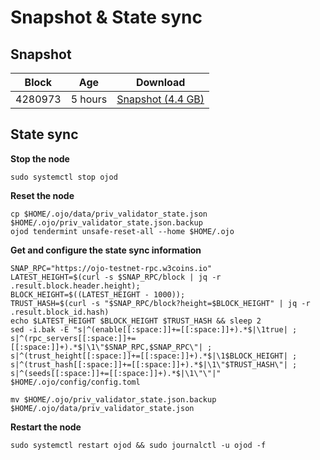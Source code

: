 # Snapshot & State sync

## Snapshot

| Block   | Age     | Download                                                                                                                 |
| ------- | ------- | ------------------------------------------------------------------------------------------------------------------------ |
|   4280973   |  5 hours | [Snapshot (4.4 GB)](https://s3.eu-central-1.amazonaws.com/w3coins.io/snapshots/ojo-testnet/ojo_snapsot_latest.tar.lz4)  |

## State sync

**Stop the node**

```
sudo systemctl stop ojod
```

**Reset the node**

```
cp $HOME/.ojo/data/priv_validator_state.json $HOME/.ojo/priv_validator_state.json.backup
ojod tendermint unsafe-reset-all --home $HOME/.ojo
```

**Get and configure the state sync information**

```
SNAP_RPC="https://ojo-testnet-rpc.w3coins.io"
LATEST_HEIGHT=$(curl -s $SNAP_RPC/block | jq -r .result.block.header.height);
BLOCK_HEIGHT=$((LATEST_HEIGHT - 1000));
TRUST_HASH=$(curl -s "$SNAP_RPC/block?height=$BLOCK_HEIGHT" | jq -r .result.block_id.hash) 
echo $LATEST_HEIGHT $BLOCK_HEIGHT $TRUST_HASH && sleep 2
sed -i.bak -E "s|^(enable[[:space:]]+=[[:space:]]+).*$|\1true| ;
s|^(rpc_servers[[:space:]]+=[[:space:]]+).*$|\1\"$SNAP_RPC,$SNAP_RPC\"| ;
s|^(trust_height[[:space:]]+=[[:space:]]+).*$|\1$BLOCK_HEIGHT| ;
s|^(trust_hash[[:space:]]+=[[:space:]]+).*$|\1\"$TRUST_HASH\"| ;
s|^(seeds[[:space:]]+=[[:space:]]+).*$|\1\"\"|" $HOME/.ojo/config/config.toml
```

```
mv $HOME/.ojo/priv_validator_state.json.backup $HOME/.ojo/data/priv_validator_state.json
```

**Restart the node**

```
sudo systemctl restart ojod && sudo journalctl -u ojod -f
```
